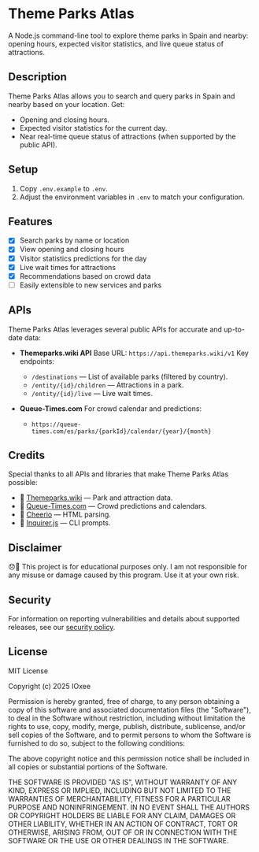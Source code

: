 <!-- <p align="center">
  <img src="https://github.com/IOxee/Theme_Parks_Atlas/raw/main/logo.png" alt="Theme Parks Atlas Logo" width="25%">
</p> -->

# Theme Parks Atlas

A Node.js command-line tool to explore theme parks in Spain and nearby: opening hours, expected visitor statistics, and live queue status of attractions.

## Description

Theme Parks Atlas allows you to search and query parks in Spain and nearby based on your location. Get:

* Opening and closing hours.
* Expected visitor statistics for the current day.
* Near real-time queue status of attractions (when supported by the public API).

## Setup

1. Copy `.env.example` to `.env`.
2. Adjust the environment variables in `.env` to match your configuration.

## Features

* [x] Search parks by name or location
* [x] View opening and closing hours
* [x] Visitor statistics predictions for the day
* [x] Live wait times for attractions
* [x] Recommendations based on crowd data
* [ ] Easily extensible to new services and parks

## APIs

Theme Parks Atlas leverages several public APIs for accurate and up-to-date data:

* **Themeparks.wiki API**
  Base URL: `https://api.themeparks.wiki/v1`
  Key endpoints:

  * `/destinations` — List of available parks (filtered by country).
  * `/entity/{id}/children` — Attractions in a park.
  * `/entity/{id}/live` — Live wait times.

* **Queue-Times.com**
  For crowd calendar and predictions:

  * `https://queue-times.com/es/parks/{parkId}/calendar/{year}/{month}`

## Credits

Special thanks to all APIs and libraries that make Theme Parks Atlas possible:

* 🙌 [Themeparks.wiki](https://themeparks.wiki/) — Park and attraction data.
* 🙌 [Queue-Times.com](https://queue-times.com/) — Crowd predictions and calendars.
* 🙌 [Cheerio](https://cheerio.js.org/) — HTML parsing.
* 🙌 [Inquirer.js](https://github.com/SBoudrias/Inquirer.js/) — CLI prompts.

## Disclaimer

😞🙏 This project is for educational purposes only. I am not responsible for any misuse or damage caused by this program. Use it at your own risk.

## Security

For information on reporting vulnerabilities and details about supported releases, see our [security policy](./SECURITY.md).

## License
MIT License

Copyright (c) 2025 IOxee

Permission is hereby granted, free of charge, to any person obtaining a copy
of this software and associated documentation files (the "Software"), to deal
in the Software without restriction, including without limitation the rights
to use, copy, modify, merge, publish, distribute, sublicense, and/or sell
copies of the Software, and to permit persons to whom the Software is
furnished to do so, subject to the following conditions:

The above copyright notice and this permission notice shall be included in all
copies or substantial portions of the Software.

THE SOFTWARE IS PROVIDED "AS IS", WITHOUT WARRANTY OF ANY KIND, EXPRESS OR
IMPLIED, INCLUDING BUT NOT LIMITED TO THE WARRANTIES OF MERCHANTABILITY,
FITNESS FOR A PARTICULAR PURPOSE AND NONINFRINGEMENT. IN NO EVENT SHALL THE
AUTHORS OR COPYRIGHT HOLDERS BE LIABLE FOR ANY CLAIM, DAMAGES OR OTHER
LIABILITY, WHETHER IN AN ACTION OF CONTRACT, TORT OR OTHERWISE, ARISING FROM,
OUT OF OR IN CONNECTION WITH THE SOFTWARE OR THE USE OR OTHER DEALINGS IN THE
SOFTWARE.
